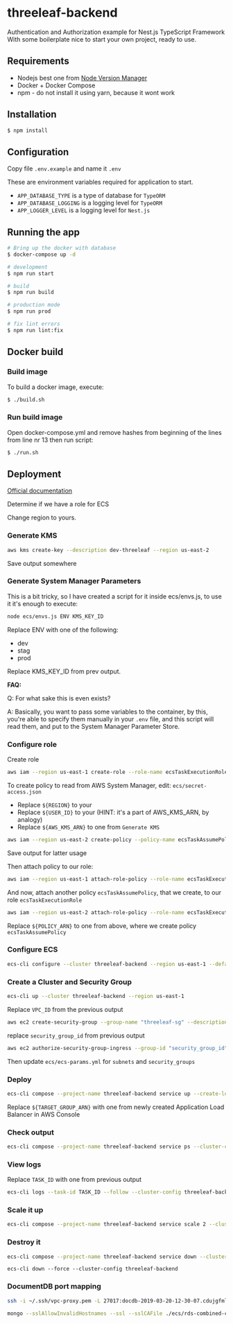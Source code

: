 # threeleaf-backend
Authentication and Authorization example for Nest.js TypeScript Framework
With some boilerplate nice to start your own project, ready to use.

## Requirements

* Nodejs best one from [Node Version Manager](https://github.com/creationix/nvm)
* Docker + Docker Compose
* npm - do not install it using yarn, because it wont work

## Installation

```bash
$ npm install
```

## Configuration

Copy file `.env.example` and name it `.env`

These are environment variables required for application to start.

* `APP_DATABASE_TYPE` is a type of database for `TypeORM`
* `APP_DATABASE_LOGGING` is a logging level for `TypeORM`
* `APP_LOGGER_LEVEL` is a logging level for `Nest.js`

## Running the app

```bash
# Bring up the docker with database
$ docker-compose up -d

# development
$ npm run start

# build
$ npm run build

# production mode
$ npm run prod

# fix lint errors
$ npm run lint:fix
```

## Docker build

### Build image

To build a docker image, execute:

```bash
$ ./build.sh
```

### Run build image

Open docker-compose.yml and remove hashes from beginning of the lines from line nr 13
then run script:

```bash
$ ./run.sh
```

## Deployment

[Official documentation](https://docs.aws.amazon.com/AmazonECS/latest/developerguide/ecs-cli-tutorial-fargate.html)

Determine if we have a role for ECS

Change region to yours.

### Generate KMS

```bash
aws kms create-key --description dev-threeleaf --region us-east-2
```

Save output somewhere

### Generate System Manager Parameters

This is a bit tricky, so I have created a script for it inside ecs/envs.js, to use it it's enough to execute:

```bash
node ecs/envs.js ENV KMS_KEY_ID
```

Replace ENV with one of the following:

- dev
- stag
- prod

Replace KMS_KEY_ID from prev output.

**FAQ:**

Q: For what sake this is even exists?

A: Basically, you want to pass some variables to the container, by this, you're able to specify them manually in your 
`.env` file, and this script will read them, and put to the System Manager Parameter Store.

### Configure role

Create role

```bash
aws iam --region us-east-1 create-role --role-name ecsTaskExecutionRole --assume-role-policy-document file://ecs/task-execution-assume-role.json
```

To create policy to read from AWS System Manager, edit: `ecs/secret-access.json`

- Replace `${REGION}` to your
- Replace `${USER_ID}` to your (HINT: it's a part of AWS_KMS_ARN, by analogy)
- Replace `${AWS_KMS_ARN}` to one from `Generate KMS` 


```bash
aws iam --region us-east-2 create-policy --policy-name ecsTaskAssumePolicy --policy-document file://ecs/secret-access.json
```

Save output for latter usage

Then attach policy to our role:

```bash
aws iam --region us-east-1 attach-role-policy --role-name ecsTaskExecutionRole --policy-arn arn:aws:iam::aws:policy/service-role/AmazonECSTaskExecutionRolePolicy
```

And now, attach another policy `ecsTaskAssumePolicy`, that we create, to our role `ecsTaskExecutionRole`

```bash
aws iam --region us-east-2 attach-role-policy --role-name ecsTaskExecutionRole --policy-arn ${POLICY_ARN}
```

Replace `${POLICY_ARN}` to one from above, where we create policy `ecsTaskAssumePolicy`

### Configure ECS

```bash
ecs-cli configure --cluster threeleaf-backend --region us-east-1 --default-launch-type FARGATE --config-name threeleaf-backend
```


### Create a Cluster and Security Group

```bash
ecs-cli up --cluster threeleaf-backend --region us-east-1
```

Replace `VPC_ID` from the previous output 

```bash
aws ec2 create-security-group --group-name "threeleaf-sg" --description "Three Leaf Security Group" --vpc-id "VPC_ID" --region us-east-1
```

replace `security_group_id` from previous output

```bash
aws ec2 authorize-security-group-ingress --group-id "security_group_id" --protocol tcp --port 80 --cidr 0.0.0.0/0 --region us-east-1
```

Then update `ecs/ecs-params.yml` for `subnets` and `security_groups`

### Deploy

```bash
ecs-cli compose --project-name threeleaf-backend service up --create-log-groups --cluster-config threeleaf-backend --timeout 30 --region us-east-2 --force-deployment --target-group-arn ${TARGET_GROUP_ARN} --container-name threeleaf-backend --container-port 80
```

Replace `${TARGET_GROUP_ARN}` with one from newly created Application Load Balancer in AWS Console

### Check output

```bash
ecs-cli compose --project-name threeleaf-backend service ps --cluster-config threeleaf-backend
```


### View logs

Replace `TASK_ID` with one from previous output

```bash
ecs-cli logs --task-id TASK_ID --follow --cluster-config threeleaf-backend
```

### Scale it up

```bash
ecs-cli compose --project-name threeleaf-backend service scale 2 --cluster-config threeleaf-backend
```


### Destroy it

```bash
ecs-cli compose --project-name threeleaf-backend service down --cluster-config threeleaf-backend
```

```bsh
ecs-cli down --force --cluster-config threeleaf-backend
```

### DocumentDB port mapping

```bash
ssh -i ~/.ssh/vpc-proxy.pem -L 27017:docdb-2019-03-20-12-30-07.cdujgfmlylru.us-east-2.docdb.amazonaws.com:27017 ubuntu@ec2-18-223-212-127.us-east-2.compute.amazonaws.com -N
```

```bash
mongo --sslAllowInvalidHostnames --ssl --sslCAFile ./ecs/rds-combined-ca-bundle.pem --username caesar --password
``` 
